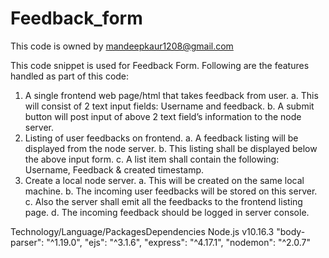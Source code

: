 # Feedback_form
This code is owned by mandeepkaur1208@gmail.com


This code snippet is used for Feedback Form.
Following are the features handled as part of this code:
   1. A single frontend web page/html that takes feedback from user.
      a. This will consist of 2 text input fields: Username and feedback.
      b. A submit button will post input of above 2 text field’s information to the node server.
   2. Listing of user feedbacks on frontend.
      a. A feedback listing will be displayed from the node server.
      b. This listing shall be displayed below the above input form.
      c. A list item shall contain the following: Username, Feedback & created timestamp.
   3. Create a local node server.
      a. This will be created on the same local machine.
      b. The incoming user feedbacks will be stored on this server.
      c. Also the server shall emit all the feedbacks to the frontend listing page.
      d. The incoming feedback should be logged in server console.
    
  Technology/Language/PackagesDependencies
   Node.js v10.16.3
   "body-parser": "^1.19.0",
   "ejs": "^3.1.6",
   "express": "^4.17.1",
   "nodemon": "^2.0.7"
